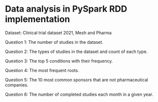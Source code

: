 # Data analysis in PySpark RDD implementation
Dataset: Clinical trial dataset 2021, Mesh and Pharma

Question 1: The number of studies in the dataset.

Question 2: The types of studies in the dataset and count of each type.

Question 3: The top 5 conditions with their frequency.

Question 4: The most frequent roots.

Question 5: The 10 most common sponsors that are not pharmaceutical companies.

Question 6: The number of completed studies each month in a given year.
